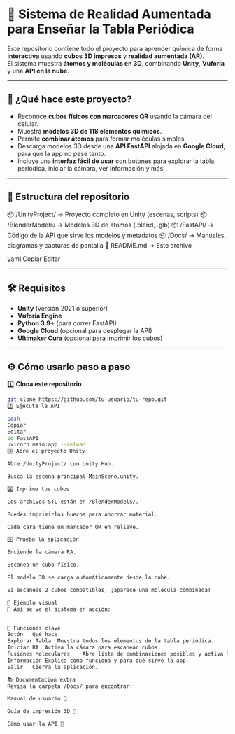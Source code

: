 # 🧪 Sistema de Realidad Aumentada para Enseñar la Tabla Periódica

Este repositorio contiene todo el proyecto para aprender química de forma **interactiva** usando **cubos 3D impresos** y **realidad aumentada (AR)**.  
El sistema muestra **átomos y moléculas en 3D**, combinando **Unity**, **Vuforia** y una **API en la nube**.

---

## 🚀 ¿Qué hace este proyecto?

- Reconoce **cubos físicos con marcadores QR** usando la cámara del celular.
- Muestra **modelos 3D de 118 elementos químicos**.
- Permite **combinar átomos** para formar moléculas simples.
- Descarga modelos 3D desde una **API FastAPI** alojada en **Google Cloud**, para que la app no pese tanto.
- Incluye una **interfaz fácil de usar** con botones para explorar la tabla periódica, iniciar la cámara, ver información y más.

---

## 📁 Estructura del repositorio

📦 /UnityProject/ → Proyecto completo en Unity (escenas, scripts)
📦 /BlenderModels/ → Modelos 3D de átomos (.blend, .glb)
📦 /FastAPI/ → Código de la API que sirve los modelos y metadatos
📦 /Docs/ → Manuales, diagramas y capturas de pantalla
📄 README.md → Este archivo

yaml
Copiar
Editar

---

## 🛠️ Requisitos

- **Unity** (versión 2021 o superior)
- **Vuforia Engine**
- **Python 3.9+** (para correr FastAPI)
- **Google Cloud** (opcional para desplegar la API)
- **Ultimaker Cura** (opcional para imprimir los cubos)

---

## ⚙️ Cómo usarlo paso a paso

1️⃣ **Clona este repositorio**

```bash
git clone https://github.com/tu-usuario/tu-repo.git
2️⃣ Ejecuta la API

bash
Copiar
Editar
cd FastAPI
uvicorn main:app --reload
3️⃣ Abre el proyecto Unity

Abre /UnityProject/ con Unity Hub.

Busca la escena principal MainScene.unity.

4️⃣ Imprime tus cubos

Los archivos STL están en /BlenderModels/.

Puedes imprimirlos huecos para ahorrar material.

Cada cara tiene un marcador QR en relieve.

5️⃣ Prueba la aplicación

Enciende la cámara RA.

Escanea un cubo físico.

El modelo 3D se carga automáticamente desde la nube.

Si escaneas 2 cubos compatibles, ¡aparece una molécula combinada!

👀 Ejemplo visual
📸 Así se ve el sistema en acción:


🔗 Funciones clave
Botón	Qué hace
Explorar Tabla	Muestra todos los elementos de la tabla periódica.
Iniciar RA	Activa la cámara para escanear cubos.
Fusiones Moleculares	Abre lista de combinaciones posibles y activa la cámara.
Información	Explica cómo funciona y para qué sirve la app.
Salir	Cierra la aplicación.

📚 Documentación extra
Revisa la carpeta /Docs/ para encontrar:

Manual de usuario 📖

Guía de impresión 3D 🧊

Cómo usar la API 🔗
